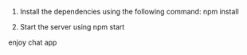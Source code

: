 1. Install the dependencies using the following command:
npm install

2. Start the server using npm start


enjoy chat app